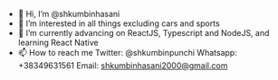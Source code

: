 - 👋 Hi, I’m @shkumbinhasani
- 👀 I’m interested in all things excluding cars and sports
- 🌱 I’m currently advancing on ReactJS, Typescript and NodeJS, and learning React Native
- 📫 How to reach me
        Twitter: @shkumbinpunchi
        Whatsapp: +38349631561
        Email: shkumbinhasani2000@gmail.com

<!---
shkumbinhasani/shkumbinhasani is a ✨ special ✨ repository because its `README.md` (this file) appears on your GitHub profile.
You can click the Preview link to take a look at your changes.
--->
